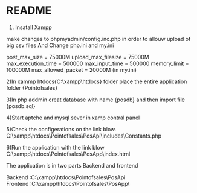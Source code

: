 # README #

1) Insatall Xampp

make changes to phpmyadmin/config.inc.php
in order to allouw upload of big csv files
And Change php.ini and my.ini

post_max_size = 75000M
upload_max_filesize = 75000M
max_execution_time = 500000
max_input_time = 500000
memory_limit = 100000M
max_allowed_packet = 20000M (in my.ini)

2)In xammp htdocs{C:\xampp\htdocs} folder place the entire application folder {Pointofsales}

3)In php addmin creat database with name {posdb}  and then import file {posdb.sql}

4)Start aptche and mysql sever in xamp contral panel 

5)Check the configerations on the link blow.
C:\xampp\htdocs\Pointofsales\PosApi\includes\Constants.php

6)Run the application with the link blow
C:\xampp\htdocs\Pointofsales\PosApp\index.html

The application is in two parts Backend  and frontend

Backend :C:\xampp\htdocs\Pointofsales\PosApi\
Frontend :C:\xampp\htdocs\Pointofsales\PosApp\

